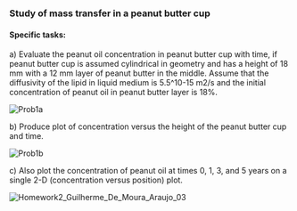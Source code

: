 ### Study of mass transfer in a peanut butter cup

#### Specific tasks:
a) Evaluate the peanut oil concentration in peanut butter cup with time, if peanut butter cup is assumed cylindrical in geometry and has a height of 18 mm
with a 12 mm layer of peanut butter in the middle. Assume that the diffusivity of the lipid in liquid medium is 5.5^10-15 m2/s and the initial concentration
of peanut oil in peanut butter layer is 18%.

![Prob1a](https://user-images.githubusercontent.com/39603677/114765522-1ad7e880-9d1a-11eb-9f6a-a85c12864e40.png)

b) Produce plot of concentration versus the height of the peanut butter cup and time.

![Prob1b](https://user-images.githubusercontent.com/39603677/114765535-1d3a4280-9d1a-11eb-8785-491996c907b3.png)

c) Also plot the concentration of peanut oil at times 0, 1, 3, and 5 years on a single 2-D (concentration versus position) plot.

![Homework2_Guilherme_De_Moura_Araujo_03](https://user-images.githubusercontent.com/39603677/114765779-6c807300-9d1a-11eb-94a2-188fc90c30ef.png)

